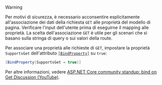 > [!WARNING]
> Per motivi di sicurezza, è necessario acconsentire esplicitamente all'associazione dei dati della richiesta `GET` alle proprietà del modello di pagina. Verificare l'input dell'utente prima di eseguirne il mapping alle proprietà. La scelta dell'associazione `GET` è utile per gli scenari che si basano sulla stringa di query o sui valori della route.
>
> Per associare una proprietà alle richieste di `GET`, impostare la proprietà `SupportsGet` dell'attributo [`[BindProperty]`](xref:Microsoft.AspNetCore.Mvc.BindPropertyAttribute) su `true`:
>
> ```csharp
> [BindProperty(SupportsGet = true)]
> ```
>
> Per altre informazioni, vedere [ASP.NET Core community standup: bind on Get Discussion (YouTube)](https://www.youtube.com/watch?v=p7iHB9V-KVU&feature=youtu.be&t=54m27s).
